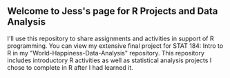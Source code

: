 ## Welcome to Jess's page for R Projects and Data Analysis

I'll use this repository to share assignments and activities in support of R programming. You can view my extensive final project for STAT 184: Intro to R in my "World-Happiness-Data-Analysis" repository. This repository includes introductory R activities as well as statistical analysis projects I chose to complete in R after I had learned it.
